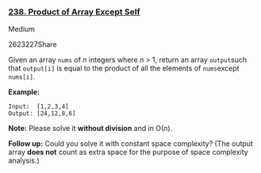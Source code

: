 ### [238. Product of Array Except Self](https://leetcode.com/problems/product-of-array-except-self/)

Medium

2623227Share

Given an array `nums` of *n* integers where *n* > 1,  return an array `output`such that `output[i]` is equal to the product of all the elements of `nums`except `nums[i]`.

**Example:**

```
Input:  [1,2,3,4]
Output: [24,12,8,6]
```

**Note:** Please solve it **without division** and in O(*n*).

**Follow up:**
Could you solve it with constant space complexity? (The output array **does not** count as extra space for the purpose of space complexity analysis.)